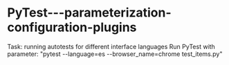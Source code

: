 # PyTest---parameterization-configuration-plugins
Task: running autotests for different interface languages
Run PyTest with parameter: "pytest --language=es --browser_name=chrome  test_items.py"
